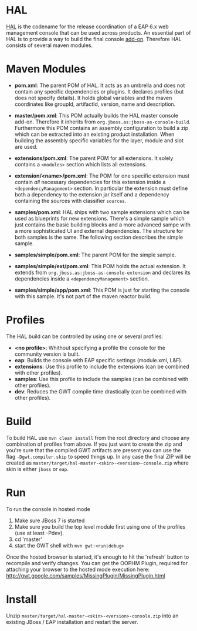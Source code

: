 # HAL
[HAL](http://en.wikipedia.org/wiki/HAL_9000) is the codename for the release coordination of a EAP 6.x web management console that can be used across products. An essential part of HAL is to provide a way to build the final console [add-on](https://community.jboss.org/wiki/LayeredDistributionsAndModulePathOrganization). Therefore HAL consists of several maven modules. 

# Maven Modules
- __pom.xml__: The parent POM of HAL. It acts as an umbrella and does not contain any specific dependencies or plugins. It declares profiles (but does not specify details). It holds global variables and the maven coordinates like groupId, artifactId, version, name and description.

- __master/pom.xml__: This POM actually builds the HAL master console add-on. Therefore it inherits from `org.jboss.as:jboss-as-console-build`. Furthermore this POM contains an assembly configuration to build a zip which can be extracted into an existing product installation. When building the assembly specific variables for the layer, module and slot are used.   

- __extensions/pom.xml__: The parent POM for all extensions. It solely contains a `<modules>` section which lists all extensions.
- __extension/&lt;name&gt;/pom.xml__: The POM for one specific extension must contain _all_ necessary dependencies for this extension inside a `<dependencyManagement>` section. In particular the extension must define both a dependency to the extension jar itself and a dependency containing the sources with classifier `sources`.

- __samples/pom.xml__: HAL ships with two sample extensions which can be used as blueprints for new extensions. There's a simple sample which just contains the basic building blocks and a more advanced sampe with a more sophisticated UI and external dependencies. The structure for both samples is the same. The following section describes the simple sample.
- __samples/simple/pom.xml__: The parent POM for the simple sample. 
- __samples/simple/ext/pom.xml__: This POM holds the actual extension. It extends from `org.jboss.as:jboss-as-console-extension` and declares its dependencies inside a `<dependencyManagement>` section. 
- __samples/simple/app/pom.xml__: This POM is just for starting the console with this sample. It's not part of the maven reactor build. 

# Profiles
The HAL build can be controlled by using one or several profiles:

- __&lt;no profile&gt;__: Whithout specifying a profile the console for the community version is built.
- __eap__: Builds the console with EAP specific settings (module.xml, L&F).
- __extensions__: Use this profile to include the extensions (can be combined with other profiles).
- __samples__: Use this profile to include the samples (can be combined with other profiles).
- __dev__: Reduces the GWT compile time drastically (can be combined with other profiles). 

# Build
To build HAL use `mvn clean install` from the root directory and choose any combination of profiles from above. If you just want to create the zip and you're sure that the compiled GWT artifacts are present you can use the flag `-Dgwt.compiler.skip` to speed things up. In any case the final ZIP will be created as `master/target/hal-master-<skin>-<version>-console.zip` where skin is either `jboss` or `eap`.

# Run
To run the console in hosted mode

1. Make sure JBoss 7 is started
2. Make sure you build the top level module first using one of the profiles (use at least -Pdev).
3. cd 'master'
4. start the GWT shell with `mvn gwt:<run|debug>`

Once the hosted browser is started, it's enough to hit the 'refresh' button to recompile and verify changes. You can get the OOPHM Plugin, required for attaching your browser to the hosted mode execution here: http://gwt.google.com/samples/MissingPlugin/MissingPlugin.html

# Install
Unzip `master/target/hal-master-<skin>-<version>-console.zip` into an existing JBoss / EAP installation and restart the server. 
